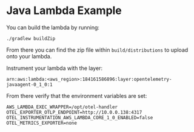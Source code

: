 # Java Lambda Example

You can build the lambda by running:
```
./gradlew buildZip
```

From there you can find the zip file within `build/distributions` to upload onto your lambda.

Instrument your lambda with the layer:
```
arn:aws:lambda:<aws_region>:184161586896:layer:opentelemetry-javaagent-0_1_0:1
```

From there verify that the environment variables are set:
```
AWS_LAMBDA_EXEC_WRAPPER=/opt/otel-handler
OTEL_EXPORTER_OTLP_ENDPOINT=http://10.0.0.138:4317
OTEL_INSTRUMENTATION_AWS_LAMBDA_CORE_1_0_ENABLED=false
OTEL_METRICS_EXPORTER=none
```
